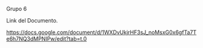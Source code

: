 Grupo 6

Link del Documento. 

https://docs.google.com/document/d/1WXDvUkjrHF3sJ_noMsxG0x6gfTa7Te6h7NQ3dMPNIPw/edit?tab=t.0